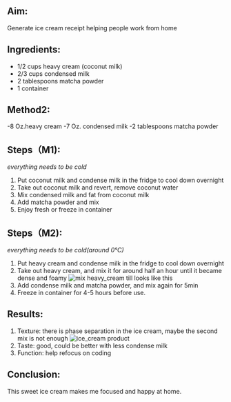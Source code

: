 ## Aim:
Generate ice cream receipt helping people work from home

## Ingredients:
 - 1/2 cups heavy cream (coconut milk) 
 - 2/3 cups condensed milk
 - 2 tablespoons matcha powder
 - 1 container
  
## Method2:
 -8 Oz.heavy cream
 -7 Oz. condensed milk
 -2 tablespoons matcha powder
  
## Steps（M1):
*everything needs to be cold*
1. Put coconut milk and condense milk in the fridge to cool down overnight
2. Take out coconut milk and revert, remove coconut water
3. Mix condensed milk and fat from coconut milk
4. Add matcha powder and mix 
5. Enjoy fresh or freeze in container

## Steps（M2):
*everything needs to be cold(around 0°C)*
1. Put heavy cream and condense milk in the fridge to cool down overnight
2. Take out heavy cream, and mix it for around half an hour until it became dense and foamy
![mix heavy_cream till looks like this](heavy_cream.gif20200412_221038.gif)
3. Add condense milk and matcha powder, and mix again for 5min
4. Freeze in container for 4-5 hours before use.

## Results:
1. Texture: there is phase separation in the ice cream, maybe the second mix is not enough
![ice_cream product](https://github.com/shuqin19/ice-cream/blob/master/ice%20cream.jpg)
2. Taste: good, could be better with less condense milk
3. Function: help refocus on coding


## Conclusion:
This sweet ice cream makes me focused and happy at home.
